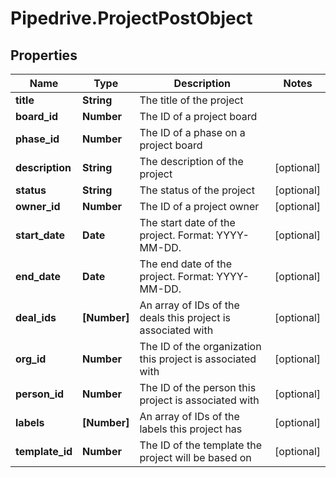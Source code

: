 # Pipedrive.ProjectPostObject

## Properties

Name | Type | Description | Notes
------------ | ------------- | ------------- | -------------
**title** | **String** | The title of the project | 
**board_id** | **Number** | The ID of a project board | 
**phase_id** | **Number** | The ID of a phase on a project board | 
**description** | **String** | The description of the project | [optional] 
**status** | **String** | The status of the project | [optional] 
**owner_id** | **Number** | The ID of a project owner | [optional] 
**start_date** | **Date** | The start date of the project. Format: YYYY-MM-DD. | [optional] 
**end_date** | **Date** | The end date of the project. Format: YYYY-MM-DD. | [optional] 
**deal_ids** | **[Number]** | An array of IDs of the deals this project is associated with | [optional] 
**org_id** | **Number** | The ID of the organization this project is associated with | [optional] 
**person_id** | **Number** | The ID of the person this project is associated with | [optional] 
**labels** | **[Number]** | An array of IDs of the labels this project has | [optional] 
**template_id** | **Number** | The ID of the template the project will be based on | [optional] 


